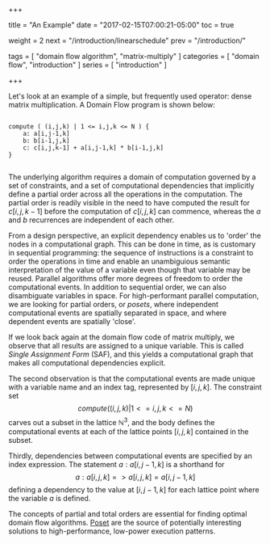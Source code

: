+++

title = "An Example"
date = "2017-02-15T07:00:21-05:00"
toc = true

weight = 2
next = "/introduction/linearschedule"
prev = "/introduction/"

tags = [ "domain flow algorithm", "matrix-multiply" ]
categories = [ "domain flow", "introduction" ]
series = [ "introduction" ]

+++

Let's look at an example of a simple, but frequently used operator: dense matrix multiplication. A Domain Flow program is shown below:

```

compute ( (i,j,k) | 1 <= i,j,k <= N ) {
    a: a[i,j-1,k]
    b: b[i-1,j,k]
    c: c[i,j,k-1] + a[i,j-1,k] * b[i-1,j,k]
}
    
```	

The underlying algorithm requires a domain of computation governed by a set of constraints, and a set of
computational dependencies that implicitly define a partial order across all the operations in the computation. 
The partial order is readily visible in the need to have computed the result for $c[i,j,k-1]$ before the computation
of $c[i,j,k]$ can commence, whereas the $a$ and $b$ recurrences are independent of each other.

From a design perspective, an explicit dependency enables us to 'order' the nodes in a computational graph. 
This can be done in time, as is customary in sequential programming: the sequence of
instructions is a constraint to order the operations in time and enable an unambiguious semantic interpretation
of the value of a variable even though that variable may be reused.
Parallel algorithms offer more degrees of freedom to order the computational events. In addition to sequential
order, we can also disambiguate variables in space. For high-performant parallel computation,
we are looking for partial orders, or $posets$, where independent computational events are spatially separated
in space, and where dependent events are spatially 'close'. 

If we look back again at the domain flow code of matrix multiply, we observe that all results
are assigned to a unique variable. This is called *Single Assignment Form* (SAF), and this yields a
computational graph that makes all computational dependencies explicit.

The second observation is that the computational events are made unique with a variable name and an index tag, 
represented by $[i,j,k]$. 
The constraint set $$compute ( (i,j,k) | 1 <= i,j,k <= N )$$ carves out a subset in the lattice $\mathbb{N}^3$, 
and the body defines the computational events at each of the lattice points $[i,j,k]$ contained in the subset.

Thirdly, dependencies between computational events are specified by an index expression.
The statement $a: a[i,j-1,k]$ is a shorthand for $$a: a[i,j,k] => a[i,j,k] = a[i,j-1,k]$$
defining a dependency to the value at $[i,j-1,k]$ for each lattice point where the variable $a$ is defined.

The concepts of partial and total orders are essential for finding optimal domain flow algorithms. 
[Poset](https://en.wikipedia.org/wiki/Partially_ordered_set) are the
source of potentially interesting solutions to high-performance, low-power execution patterns. 

